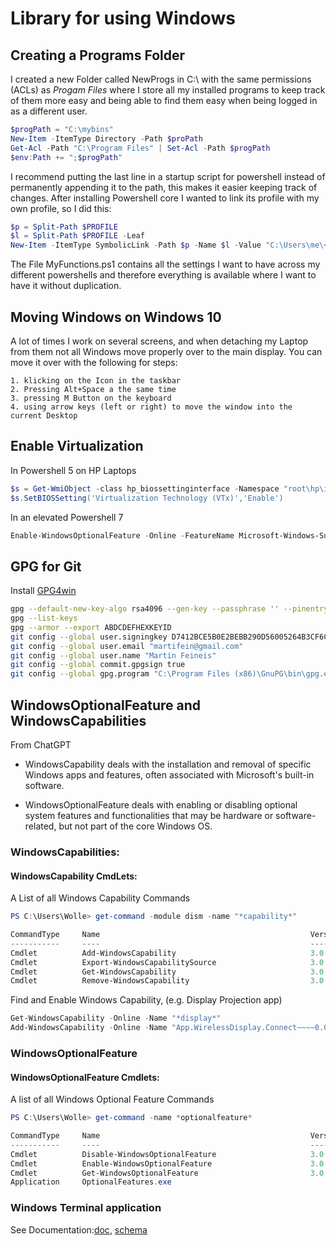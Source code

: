 # Library for using Windows
## Creating a Programs Folder
I created a new Folder called NewProgs in C:\ with the same permissions (ACLs) as _Progam Files_ where I store all my installed programs to keep track of them more easy and being able to find them easy when being logged in as a different user.
```powershell
$progPath = "C:\mybins"
New-Item -ItemType Directory -Path $proPath
Get-Acl -Path "C:\Program Files" | Set-Acl -Path $progPath
$env:Path += ";$progPath"
```
I recommend putting the last line in a startup script for powershell instead of permanently appending it to the path, this makes it easier keeping track of changes.
After installing Powershell core I wanted to link its profile with my own profile, so I did this:
```powershell
$p = Split-Path $PROFILE
$l = Split-Path $PROFILE -Leaf
New-Item -ItemType SymbolicLink -Path $p -Name $l -Value "C:\Users\me\<path>\MyFunctions.ps1"
```
The File MyFunctions.ps1 contains all the settings I want to have across my different powershells and therefore everything is available where I want to have it without duplication.
## Moving Windows on Windows 10
A lot of times I work on several screens, and when detaching my Laptop from them not all Windows move properly over to the main display. You can move it over with the following for steps:    
```
1. klicking on the Icon in the taskbar  
2. Pressing Alt+Space a the same time  
3. pressing M Button on the keyboard  
4. using arrow keys (left or right) to move the window into the current Desktop  
```
## Enable Virtualization
In Powershell 5 on HP Laptops
```powershell
$s = Get-WmiObject -class hp_biossettinginterface -Namespace "root\hp\instrumentedbios"
$s.SetBIOSSetting('Virtualization Technology (VTx)','Enable')
```
In an elevated Powershell 7
```powershell
Enable-WindowsOptionalFeature -Online -FeatureName Microsoft-Windows-Subsystem-Linux
```
## GPG for Git
Install [GPG4win](https://www.gnupg.org/download/)
```sh
gpg --default-new-key-algo rsa4096 --gen-key --passphrase '' --pinentry-mode=loopback
gpg --list-keys
gpg --armor --export ABDCDEFHEXKEYID
git config --global user.signingkey D7412BCE5B0E2BEBB290D56005264B3CF6CE5B45
git config --global user.email "martifein@gmail.com"
git config --global user.name "Martin Feineis"
git config --global commit.gpgsign true
git config --global gpg.program "C:\Program Files (x86)\GnuPG\bin\gpg.exe"
```
## WindowsOptionalFeature and WindowsCapabilities
From ChatGPT
* WindowsCapability deals with the installation and removal of specific Windows apps and features, often associated with Microsoft's built-in software.

* WindowsOptionalFeature deals with enabling or disabling optional system features and functionalities that may be hardware or software-related, but not part of the core Windows OS.
### WindowsCapabilities:
#### WindowsCapability CmdLets:
A List of all Windows Capability Commands
```powershell
PS C:\Users\Wolle> get-command -module dism -name "*capability*"

CommandType     Name                                               Version    Source
-----------     ----                                               -------    ------
Cmdlet          Add-WindowsCapability                              3.0        dism
Cmdlet          Export-WindowsCapabilitySource                     3.0        dism
Cmdlet          Get-WindowsCapability                              3.0        dism
Cmdlet          Remove-WindowsCapability                           3.0        dism
```
Find and Enable Windows Capability, (e.g. Display Projection app)
```powershell
Get-WindowsCapability -Online -Name "*display*"
Add-WindowsCapability -Online -Name "App.WirelessDisplay.Connect~~~~0.0.1.0"
```
### WindowsOptionalFeature
#### WindowsOptionalFeature Cmdlets:
A list of all Windows Optional Feature Commands
```powershell
PS C:\Users\Wolle> get-command -name *optionalfeature*

CommandType     Name                                               Version    Source
-----------     ----                                               -------    ------
Cmdlet          Disable-WindowsOptionalFeature                     3.0        Dism
Cmdlet          Enable-WindowsOptionalFeature                      3.0        Dism
Cmdlet          Get-WindowsOptionalFeature                         3.0        Dism
Application     OptionalFeatures.exe
```
### Windows Terminal application

See Documentation:[doc](https://aka.ms/terminal-documentation), [schema](https://aka.ms/terminal-profiles-schema)
